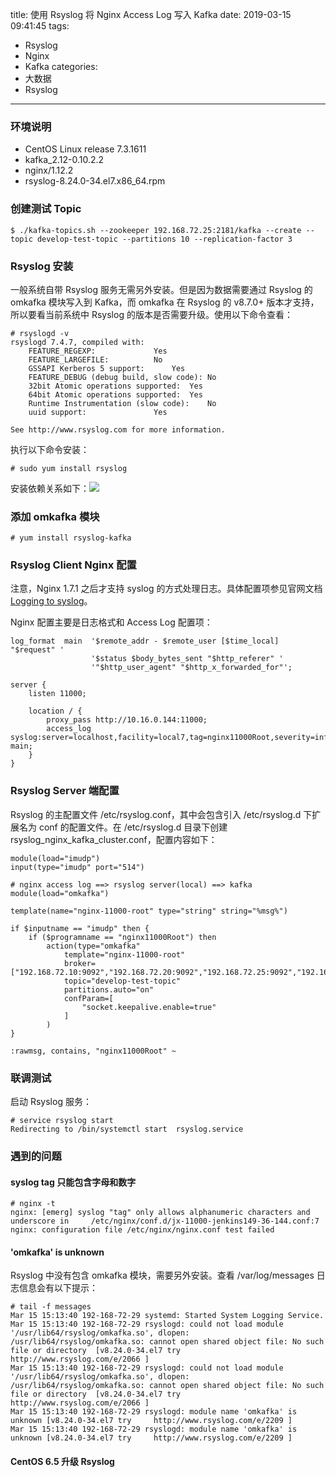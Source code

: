 title: 使用 Rsyslog 将 Nginx Access Log 写入 Kafka
date: 2019-03-15 09:41:45
tags:
- Rsyslog
- Nginx
- Kafka
categories:
- 大数据
- Rsyslog
---
### 环境说明

- CentOS Linux release 7.3.1611
- kafka_2.12-0.10.2.2
- nginx/1.12.2
- rsyslog-8.24.0-34.el7.x86_64.rpm

<!-- more -->

### 创建测试 Topic

    $ ./kafka-topics.sh --zookeeper 192.168.72.25:2181/kafka --create --topic develop-test-topic --partitions 10 --replication-factor 3

### Rsyslog 安装

一般系统自带 Rsyslog 服务无需另外安装。但是因为数据需要通过 Rsyslog 的 omkafka 模块写入到 Kafka，而 omkafka 在 Rsyslog 的 v8.7.0+ 版本才支持，所以要看当前系统中 Rsyslog 的版本是否需要升级。使用以下命令查看：

    # rsyslogd -v
    rsyslogd 7.4.7, compiled with:
    	FEATURE_REGEXP:				Yes
    	FEATURE_LARGEFILE:			No
    	GSSAPI Kerberos 5 support:		Yes
    	FEATURE_DEBUG (debug build, slow code):	No
    	32bit Atomic operations supported:	Yes
    	64bit Atomic operations supported:	Yes
    	Runtime Instrumentation (slow code):	No
    	uuid support:				Yes

    See http://www.rsyslog.com for more information.

执行以下命令安装：

    # sudo yum install rsyslog

安装依赖关系如下：![](/uploads/20190315/Rsyslog依赖关系.png)

### 添加 omkafka 模块

    # yum install rsyslog-kafka

### Rsyslog Client Nginx 配置

注意，Nginx 1.7.1 之后才支持 syslog 的方式处理日志。具体配置项参见官网文档[Logging to syslog](https://nginx.org/en/docs/syslog.html)。

Nginx 配置主要是日志格式和 Access Log 配置项：

    log_format  main  '$remote_addr - $remote_user [$time_local] "$request" '
                      '$status $body_bytes_sent "$http_referer" '
                      '"$http_user_agent" "$http_x_forwarded_for"';

    server {
        listen 11000;

        location / {
            proxy_pass http://10.16.0.144:11000;
            access_log syslog:server=localhost,facility=local7,tag=nginx11000Root,severity=info main;
        }
    }

### Rsyslog Server 端配置

Rsyslog 的主配置文件 /etc/rsyslog.conf，其中会包含引入 /etc/rsyslog.d 下扩展名为 conf 的配置文件。在 /etc/rsyslog.d 目录下创建 rsyslog_nginx_kafka_cluster.conf，配置内容如下：

    module(load="imudp")
    input(type="imudp" port="514")

    # nginx access log ==> rsyslog server(local) ==> kafka
    module(load="omkafka")

    template(name="nginx-11000-root" type="string" string="%msg%")

    if $inputname == "imudp" then {
        if ($programname == "nginx11000Root") then
            action(type="omkafka"
                template="nginx-11000-root"
                broker=["192.168.72.10:9092","192.168.72.20:9092","192.168.72.25:9092","192.168.72.26:9092","192.168.72.27:9092","192.168.72.48:9092","192.168.72.55:9092","192.168.72.80:9092","192.168.72.81:9092","192.168.72.97:9092"]
                topic="develop-test-topic"
                partitions.auto="on"
                confParam=[
                    "socket.keepalive.enable=true"
                ]
            )
    }

    :rawmsg, contains, "nginx11000Root" ~

### 联调测试

启动 Rsyslog 服务：

    # service rsyslog start
    Redirecting to /bin/systemctl start  rsyslog.service

### 遇到的问题
#### syslog tag 只能包含字母和数字

    # nginx -t
    nginx: [emerg] syslog "tag" only allows alphanumeric characters and underscore in     /etc/nginx/conf.d/jx-11000-jenkins149-36-144.conf:7
    nginx: configuration file /etc/nginx/nginx.conf test failed

#### 'omkafka' is unknown

Rsyslog 中没有包含 omkafka 模块，需要另外安装。查看 /var/log/messages 日志信息会有以下提示：

    # tail -f messages
    Mar 15 15:13:40 192-168-72-29 systemd: Started System Logging Service.
    Mar 15 15:13:40 192-168-72-29 rsyslogd: could not load module '/usr/lib64/rsyslog/omkafka.so', dlopen:     /usr/lib64/rsyslog/omkafka.so: cannot open shared object file: No such file or directory  [v8.24.0-34.el7 try     http://www.rsyslog.com/e/2066 ]
    Mar 15 15:13:40 192-168-72-29 rsyslogd: could not load module '/usr/lib64/rsyslog/omkafka.so', dlopen:     /usr/lib64/rsyslog/omkafka.so: cannot open shared object file: No such file or directory  [v8.24.0-34.el7 try     http://www.rsyslog.com/e/2066 ]
    Mar 15 15:13:40 192-168-72-29 rsyslogd: module name 'omkafka' is unknown [v8.24.0-34.el7 try     http://www.rsyslog.com/e/2209 ]
    Mar 15 15:13:40 192-168-72-29 rsyslogd: module name 'omkafka' is unknown [v8.24.0-34.el7 try     http://www.rsyslog.com/e/2209 ]

#### CentOS 6.5 升级 Rsyslog
